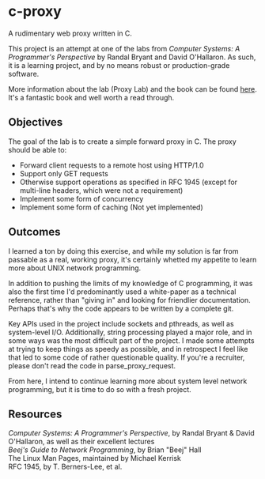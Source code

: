 # c-proxy
A rudimentary web proxy written in C.

This project is an attempt at one of the labs from *Computer Systems: A Programmer's Perspective* by Randal Bryant and David O'Hallaron.
As such, it is a learning project, and by no means robust or production-grade software.

More information about the lab (Proxy Lab) and the book can be found [here](http://csapp.cs.cmu.edu/3e/home.html). 
It's a fantastic book and well worth a read through.

## Objectives
The goal of the lab is to create a simple forward proxy in C. The proxy should be able to:
- Forward client requests to a remote host using HTTP/1.0
- Support only GET requests
- Otherwise support operations as specified in RFC 1945 (except for multi-line headers, which were not a requirement)
- Implement some form of concurrency
- Implement some form of caching (Not yet implemented)

## Outcomes
I learned a ton by doing this exercise, and while my solution is far from passable as a real, working proxy, 
it's certainly whetted my appetite to learn more about UNIX network programming.

In addition to pushing the limits of my knowledge of C programming, 
it was also the first time I'd predominantly used a white-paper as a technical reference, rather than "giving in" and looking for friendlier documentation. Perhaps that's why the code appears to be written by a complete git.

Key APIs used in the project include sockets and pthreads, as well as system-level I/O. 
Additionally, string processing played a major role, and in some ways
was the most difficult part of the project. I made some attempts at trying to keep things as speedy as possible, 
and in retrospect I feel like that led to some code of rather questionable quality. 
If you're a recruiter, please don't read the code in parse_proxy_request.

From here, I intend to continue learning more about system level network programming, but it is time to do so with a fresh project.

## Resources
*Computer Systems: A Programmer's Perspective*, by Randal Bryant & David O'Hallaron, as well as their excellent lectures  
*Beej's Guide to Network Programming*, by Brian "Beej" Hall  
The Linux Man Pages, maintained by Michael Kerrisk  
RFC 1945, by T. Berners-Lee, et al.
